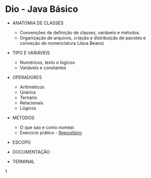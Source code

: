# Dio - Java Básico

- ANATOMIA DE CLASSES

    - Convenções de definição de classes, variáveis e métodos.
    - Organização de arquivos, criação e distribuição de pacotes e conveção de nomenclatura (Java Beans)

- TIPO E VARIÁVEIS

    - Numéricos, texto e lógicos
    - Variáveis e constantes

- OPERADORES
    - Aritiméticos
    - Unários
    - Ternário
    - Relacionais
    - Lógicos

- MÉTODOS
    - O que sao e como nomear.
    - Exercício prático - [Repositório ](https://github.com/bmulim/sistema-smarttv)

- ESCOPO
- DOCUMENTAÇÃO
- TERMINAL

1